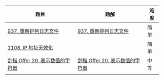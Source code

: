 | 题目                                                         | 题解                                                         | 难度 |
| ------------------------------------------------------------ | ------------------------------------------------------------ | ---- |
| [937. 重新排列日志文件](https://leetcode-cn.com/problems/reorder-data-in-log-files/) | [937. 重新排列日志文件](https://github.com/ZonzeeLi/LeetCode/blob/master/index/931-940/937.%20%E9%87%8D%E6%96%B0%E6%8E%92%E5%88%97%E6%97%A5%E5%BF%97%E6%96%87%E4%BB%B6.md) | 简单 |
| [1108. IP 地址无效化](https://leetcode.cn/problems/defanging-an-ip-address/) |                                                              | 简单 |
| [剑指 Offer 20. 表示数值的字符串](https://leetcode-cn.com/problems/biao-shi-shu-zhi-de-zi-fu-chuan-lcof/) | [剑指 Offer 20. 表示数值的字符串](https://github.com/ZonzeeLi/LeetCode/blob/master/index/%E5%89%91%E6%8C%87Offer/%E5%89%91%E6%8C%87%20Offer%2020.%20%E8%A1%A8%E7%A4%BA%E6%95%B0%E5%80%BC%E7%9A%84%E5%AD%97%E7%AC%A6%E4%B8%B2.md) | 中等 |
|                                                              |                                                              |      |

